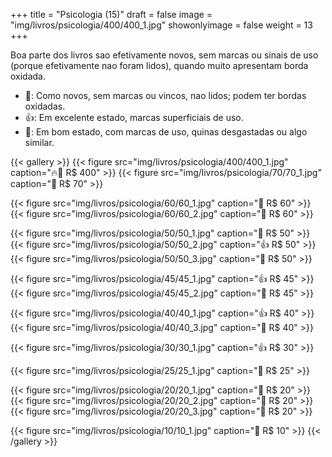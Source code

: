 +++
title = "Psicologia (15)"
draft = false
image = "img/livros/psicologia/400/400_1.jpg"
showonlyimage = false
weight = 13
+++
<!--more-->

Boa parte dos livros sao efetivamente novos, sem marcas ou sinais de uso (porque efetivamente nao foram lidos), quando muito apresentam borda oxidada.

- 💖: Como novos, sem marcas ou vincos, nao lidos; podem ter bordas oxidadas.
- 👍: Em excelente estado, marcas superficiais de uso.
- 🤔: Em bom estado, com marcas de uso, quinas desgastadas ou algo similar. 

{{< gallery >}}
{{< figure src="img/livros/psicologia/400/400_1.jpg" caption="🔥💖 R$ 400" >}}
{{< figure src="img/livros/psicologia/70/70_1.jpg" caption="💖 R$ 70" >}}

{{< figure src="img/livros/psicologia/60/60_1.jpg" caption="🤔 R$ 60" >}}
{{< figure src="img/livros/psicologia/60/60_2.jpg" caption="💖 R$ 60" >}}

{{< figure src="img/livros/psicologia/50/50_1.jpg" caption="💖 R$ 50" >}}
{{< figure src="img/livros/psicologia/50/50_2.jpg" caption="👍 R$ 50" >}}
{{< figure src="img/livros/psicologia/50/50_3.jpg" caption="💖 R$ 50" >}}

{{< figure src="img/livros/psicologia/45/45_1.jpg" caption="👍 R$ 45" >}}
{{< figure src="img/livros/psicologia/45/45_2.jpg" caption="💖 R$ 45" >}}

{{< figure src="img/livros/psicologia/40/40_1.jpg" caption="👍 R$ 40" >}}
{{< figure src="img/livros/psicologia/40/40_3.jpg" caption="🤔 R$ 40" >}}

{{< figure src="img/livros/psicologia/30/30_1.jpg" caption="👍 R$ 30" >}}

{{< figure src="img/livros/psicologia/25/25_1.jpg" caption="💖 R$ 25" >}}

{{< figure src="img/livros/psicologia/20/20_1.jpg" caption="🤔 R$ 20" >}}
{{< figure src="img/livros/psicologia/20/20_2.jpg" caption="🤔 R$ 20" >}}
{{< figure src="img/livros/psicologia/20/20_3.jpg" caption="💖 R$ 20" >}}

{{< figure src="img/livros/psicologia/10/10_1.jpg" caption="🤔 R$ 10" >}}
{{< /gallery >}}


